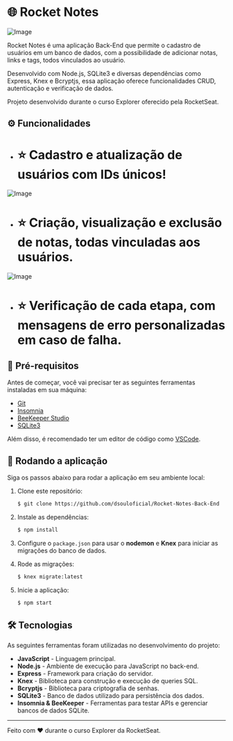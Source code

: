 # 🌐 Rocket Notes


![Image](https://github.com/IvanM4rtin5/Backend-Notes/blob/main/assets/images/287790227-1d3aeb53-965c-4c66-b90c-403203a5226c.png) 

Rocket Notes é uma aplicação Back-End que permite o cadastro de usuários em um banco de dados, com a possibilidade de adicionar notas, links e tags, todos vinculados ao usuário.

Desenvolvido com Node.js, SQLite3 e diversas dependências como Express, Knex e Bcryptjs, essa aplicação oferece funcionalidades CRUD, autenticação e verificação de dados.

Projeto desenvolvido durante o curso Explorer oferecido pela RocketSeat.

## ⚙️ Funcionalidades


- # ⭐ Cadastro e atualização de usuários com IDs únicos!

![Image](https://github.com/IvanM4rtin5/Backend-Notes/blob/main/assets/images/287793361-732acd6a-125a-4533-8df0-362de82c3341.png)

- # ⭐ Criação, visualização e exclusão de notas, todas vinculadas aos usuários.
  
![Image](https://github.com/IvanM4rtin5/Backend-Notes/blob/main/assets/images/287793658-9f372a88-2101-4ed5-b1c6-e356b89ce4a3.png)
- # ⭐ Verificação de cada etapa, com mensagens de erro personalizadas em caso de falha.
  

## 🧱 Pré-requisitos

Antes de começar, você vai precisar ter as seguintes ferramentas instaladas em sua máquina:

- [Git](https://git-scm.com/)
- [Insomnia](https://insomnia.rest/)
- [BeeKeeper Studio](https://www.beekeeperstudio.io/)
- [SQLite3](https://www.sqlite.org/)

Além disso, é recomendado ter um editor de código como [VSCode](https://code.visualstudio.com/).

## 🎲 Rodando a aplicação

Siga os passos abaixo para rodar a aplicação em seu ambiente local:

1. Clone este repositório:
    ```bash
    $ git clone https://github.com/dsouloficial/Rocket-Notes-Back-End
    ```

2. Instale as dependências:
    ```bash
    $ npm install
    ```

3. Configure o `package.json` para usar o **nodemon** e **Knex** para iniciar as migrações do banco de dados.

4. Rode as migrações:
    ```bash
    $ knex migrate:latest
    ```

5. Inicie a aplicação:
    ```bash
    $ npm start
    ```

## 🛠 Tecnologias

As seguintes ferramentas foram utilizadas no desenvolvimento do projeto:

- **JavaScript** - Linguagem principal.
- **Node.js** - Ambiente de execução para JavaScript no back-end.
- **Express** - Framework para criação do servidor.
- **Knex** - Biblioteca para construção e execução de queries SQL.
- **Bcryptjs** - Biblioteca para criptografia de senhas.
- **SQLite3** - Banco de dados utilizado para persistência dos dados.
- **Insomnia & BeeKeeper** - Ferramentas para testar APIs e gerenciar bancos de dados SQLite.

---

Feito com ❤️ durante o curso Explorer da RocketSeat.
